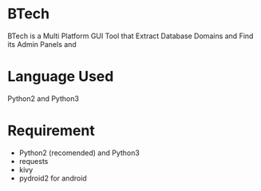 # BTech
BTech is a Multi Platform GUI Tool that Extract Database Domains and Find its Admin Panels and
# Language Used
Python2 and Python3
# Requirement
- Python2 (recomended) and Python3
- requests
- kivy
- pydroid2 for android
